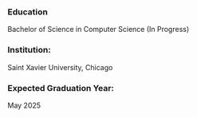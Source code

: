 ### Education
Bachelor of Science in Computer Science (In Progress) 
### Institution: 
Saint Xavier University, Chicago
### Expected Graduation Year:
May 2025
